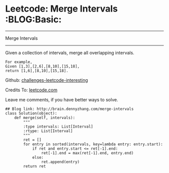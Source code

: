 # Leetcode: Merge Intervals     :BLOG:Basic:


---

Merge Intervals  

---

Given a collection of intervals, merge all overlapping intervals.  

    For example,
    Given [1,3],[2,6],[8,10],[15,18],
    return [1,6],[8,10],[15,18].

Github: [challenges-leetcode-interesting](https://github.com/DennyZhang/challenges-leetcode-interesting/tree/master/merge-intervals)  

Credits To: [leetcode.com](https://leetcode.com/problems/merge-intervals/description/)  

Leave me comments, if you have better ways to solve.  

    ## Blog link: http://brain.dennyzhang.com/merge-intervals
    class Solution(object):
        def merge(self, intervals):
            """
            :type intervals: List[Interval]
            :rtype: List[Interval]
            """
            ret = []
            for entry in sorted(intervals, key=lambda entry: entry.start):
                if ret and entry.start <= ret[-1].end:
                    ret[-1].end = max(ret[-1].end, entry.end)
                else:
                    ret.append(entry)
            return ret